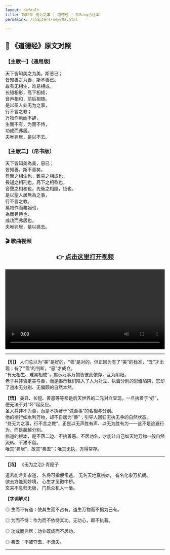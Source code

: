 ```yaml
---
layout: default
title: 第02章 无为之事 | 道德经 · 松Song心注本
permalink: /chapters-new/02.html

---
```


## 📜 《道德经》原文对照
### 【主歌一】(通用版)
天下皆知美之为美，斯恶已；<br>
皆知善之为善，斯不善已。<br>
故有无相生，难易相成，<br>
长短相形，高下相倾，<br>
音声相和，前后相随。<br>
是以圣人处无为之事，<br>
行不言之教；<br>
万物作焉而不辞，<br>
生而不有，为而不恃，<br>
功成而弗居。<br>
夫唯弗居，是以不去。<br>

### 【主歌二】（帛书版）
天下皆知美為美，惡已；<br>
皆知善，斯不善矣。<br>
有無之相生也，難易之相成也，<br>
長短之相刑也，高下之相盈也，<br>
音聲之相和也，先後之相隨，恆也。<br>
是以聖人居無為之事，<br>
行不言之教。<br>
萬物作而弗始也，<br>
為而弗恃也，<br>
成功而弗居也。<br>
夫唯弗居，是以弗去。<br>

### 🎬 歌曲视频
<p style="text-align:center; font-size:1.2rem; font-weight:bold;">
  👉 <a href="/video/04.mp4" target="_blank">点击这里打开视频</a>
</p>
<video controls width="100%">
  <source src="https://streamable.com/dczf2o ">
  您的浏览器不支持 video 标签。
</video>

---

**【引】**
人们总以为“美”是好的，“善”是对的，但正因为有了“美”的标准，“丑”才出现；有了“善”的判断，“恶”才成立。<br>
 “有无相生、难易相成”，揭示万事万物皆彼此依存，互为阴阳。<br>
 老子并非否定美与善，而是揭示我们陷入了人为对立、执着分别的思维陷阱，忘却了道本无分别、无偏颇的自然本然。<br>
    
**【悟】**
美丑、长短、善恶等等都是后天世界的二元对立显现。一旦执着于“好”，便无法不对“坏”起反应。<br>
圣人并非不为善，而是不执著于“做善事”的名相与分别。<br>
他的德行如水利万物，却不自居为“善”；引导人回归无执无争的自然状态。<br>
“处无为之事，行不言之教”，正是以无声胜有声、以无为胜有为——这不是逃避行为，而是超越分别。<br>
修道的根本，是不落二边、不执善恶、不居功名，才能让自己如天地万物一般自然流转、不滞不留。<br>
唯其“弗居”，故其“弗去”；唯其无执，方得常存。<br>

---
 
**【诗】**
《无为之治》·青隐子

道若能言非永道， 名将可指便常逃。 
无名天地真初始， 有名化象万机朝。   
欲去方能观妙境， 心生才见徼中桥。  
玄来不息归无极， 门启众机入一毫。

**【字词解义】**

◎ 生而不有道：使其生而不占有。道生万物而不据为己有。

◎ 为而不恃：作为而不依恃其功。无功心，即不执著。

◎ 功成而弗居：功业既成而不居功。

◎ 弗去：不被夺去、不流失。

---
